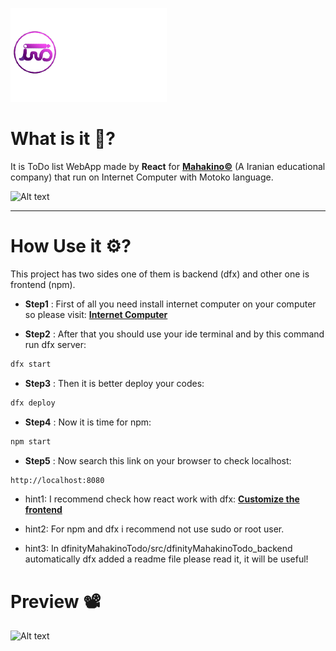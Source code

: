 ![Alt text](src/dfinityMahakinoTodo_frontend/assets/images/mahakino-logo.png)

# What is it 🤔?

It is ToDo list WebApp made by **React** for [**Mahakino©**](https://mahakino.com) (A Iranian educational company) that run on Internet Computer with Motoko language.

![Alt text](src/dfinityMahakinoTodo_frontend/assets/images/Untitled%20(250%20%C3%97%20100%20px)(1).png)

<hr />

# How Use it ⚙️?

This project has two sides one of them is backend (dfx) and other one is frontend (npm).

* **Step1** : First of all you need install internet computer on your computer so please visit:
[**Internet Computer**](https://mahakino.com)

* **Step2** : After that you should use your ide terminal and by this command run dfx server:

```sh
dfx start
```

* **Step3** : Then it is better deploy your codes:

```sh
dfx deploy
```

* **Step4** : Now it is time for npm:

```sh
npm start
```

* **Step5** : Now search this link on your browser to check localhost:

```sh
http://localhost:8080
```

* hint1: I recommend check how react work with dfx: [**Customize the frontend**](https://internetcomputer.org/docs/current/developer-docs/frontend/custom-frontend)

* hint2: For npm and dfx i recommend not use sudo or root user.

* hint3: In dfinityMahakinoTodo/src/dfinityMahakinoTodo_backend automatically dfx added a readme file please read it, it will be useful!

# Preview 📽️

![Alt text](src/dfinityMahakinoTodo_frontend/assets/images/Screencast-from-2023-03-26-14-51.gif)
